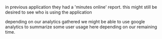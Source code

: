 in previous application they had a 'minutes online' report. this might still be desired to see who is using the application

depending on our analytics gathered we might be able to use google analytics to summarize some user usage here depending on our remaining time.